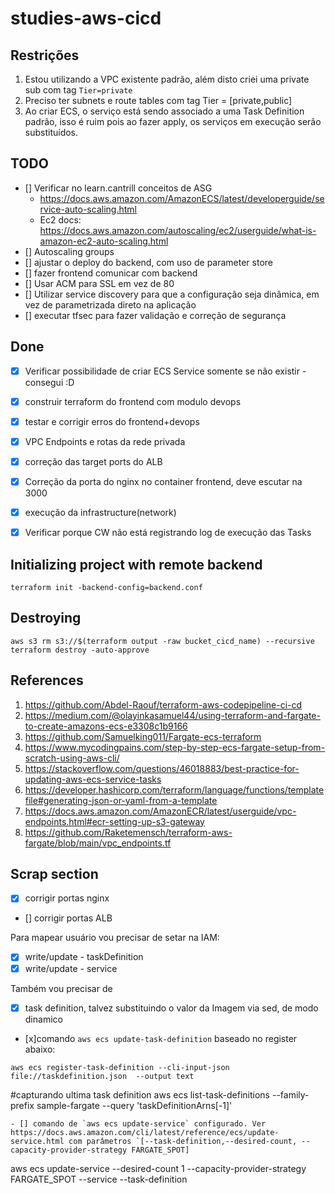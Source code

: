 # studies-aws-cicd


## Restrições

1. Estou utilizando a VPC existente padrão, além disto criei uma private sub com tag `Tier=private`
2. Preciso ter subnets e route tables com tag Tier = [private,public]
3. Ao criar ECS, o serviço está sendo associado a uma Task Definition padrão, isso é ruim pois ao fazer apply, os serviços em execução serão substituídos.

## TODO

- [] Verificar no learn.cantrill conceitos de ASG
  - https://docs.aws.amazon.com/AmazonECS/latest/developerguide/service-auto-scaling.html
  - Ec2 docs: https://docs.aws.amazon.com/autoscaling/ec2/userguide/what-is-amazon-ec2-auto-scaling.html
- [] Autoscaling groups
- [] ajustar o deploy do backend, com uso de parameter store
- [] fazer frontend comunicar com backend
- [] Usar ACM para SSL em vez de 80
- [] Utilizar service discovery para que a configuração seja dinâmica, em vez de parametrizada direto na aplicação
- [] executar tfsec para fazer validação e correção de segurança

## Done

- [x] Verificar possibilidade de criar ECS Service somente se não existir - consegui :D 
- [x] construir terraform do frontend com modulo devops
- [x] testar e corrigir erros do frontend+devops
- [x] VPC Endpoints e rotas da rede privada
- [x] correção das target ports do ALB
- [x] Correção da porta do nginx no container frontend, deve escutar na 3000
- [x] execução da infrastructure(network)
- [x] Verificar porque CW não está registrando log de execução das Tasks



## Initializing project with remote backend
```shell
terraform init -backend-config=backend.conf
```

## Destroying

```shell
aws s3 rm s3://$(terraform output -raw bucket_cicd_name) --recursive 
terraform destroy -auto-approve
```

## References
1. https://github.com/Abdel-Raouf/terraform-aws-codepipeline-ci-cd
2. https://medium.com/@olayinkasamuel44/using-terraform-and-fargate-to-create-amazons-ecs-e3308c1b9166
3. https://github.com/Samuelking011/Fargate-ecs-terraform
4. https://www.mycodingpains.com/step-by-step-ecs-fargate-setup-from-scratch-using-aws-cli/
5. https://stackoverflow.com/questions/46018883/best-practice-for-updating-aws-ecs-service-tasks
6. https://developer.hashicorp.com/terraform/language/functions/templatefile#generating-json-or-yaml-from-a-template
7. https://docs.aws.amazon.com/AmazonECR/latest/userguide/vpc-endpoints.html#ecr-setting-up-s3-gateway
8. https://github.com/Raketemensch/terraform-aws-fargate/blob/main/vpc_endpoints.tf


## Scrap section

- [x] corrigir portas nginx
- [] corrigir portas ALB




Para mapear usuário vou precisar de setar na IAM:
- [x] write/update - taskDefinition
- [x] write/update - service

Também vou precisar de
- [x] task definition, talvez substituindo o valor da Imagem via sed, de modo dinamico
- [x]comando `aws ecs update-task-definition` baseado no register abaixo:
```shell
aws ecs register-task-definition --cli-input-json file://taskdefinition.json  --output text
```


#capturando ultima task definition
aws ecs list-task-definitions --family-prefix sample-fargate  --query 'taskDefinitionArns[-1]'
```
- [] comando de `aws ecs update-service` configurado. Ver https://docs.aws.amazon.com/cli/latest/reference/ecs/update-service.html com parâmetros `[--task-definition,--desired-count, --capacity-provider-strategy FARGATE_SPOT]
```
aws ecs update-service --desired-count 1 --capacity-provider-strategy FARGATE_SPOT --service <SERVICENAME> --task-definition <FAMILY>
```
